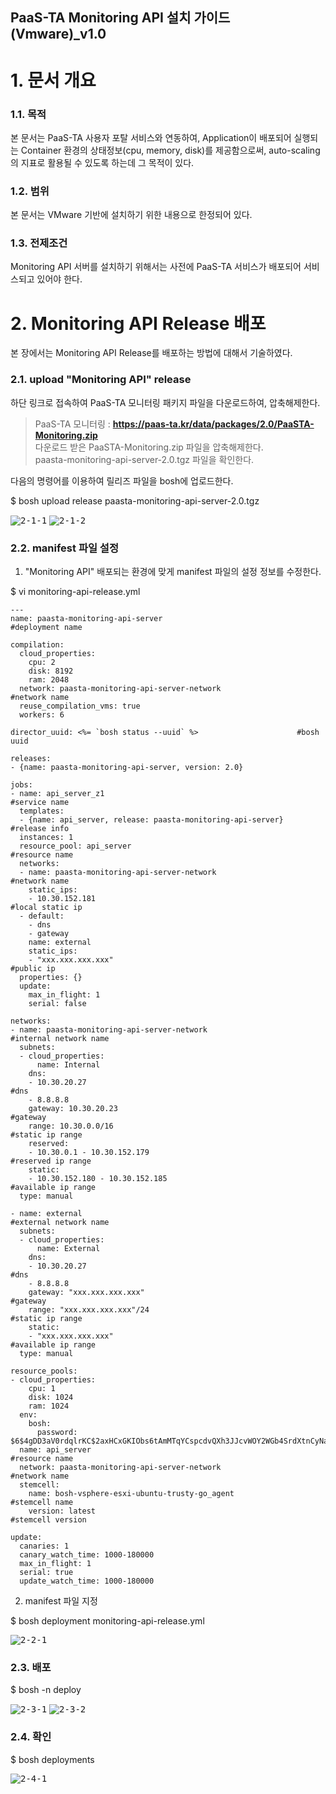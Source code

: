 ## PaaS-TA Monitoring API  설치 가이드(Vmware)_v1.0

# 1. 문서 개요



### 1.1. 목적
      
본 문서는 PaaS-TA 사용자 포탈 서비스와 연동하여, Application이 배포되어 실행되는 Container 환경의 상태정보(cpu, memory, disk)를 제공함으로써, auto-scaling의 지표로 활용될 수 있도록 하는데 그 목적이 있다.



### 1.2. 범위
      
본 문서는 VMware 기반에 설치하기 위한 내용으로 한정되어 있다.



### 1.3. 전제조건
      
Monitoring API 서버를 설치하기 위해서는 사전에 PaaS-TA 서비스가 배포되어 서비스되고 있어야 한다.



# 2.  Monitoring API Release 배포

본 장에서는 Monitoring API Release를 배포하는 방법에 대해서 기술하였다.



### 2.1.  upload "Monitoring API" release

하단 링크로 접속하여 PaaS-TA 모니터링 패키지 파일을 다운로드하여, 압축해제한다.

>PaaS-TA 모니터링 : **<https://paas-ta.kr/data/packages/2.0/PaaSTA-Monitoring.zip>** <br>
>다운로드 받은 PaaSTA-Monitoring.zip 파일을 압축해제한다. <br>
>paasta-monitoring-api-server-2.0.tgz 파일을 확인한다. <br>

다음의 명령어를 이용하여 릴리즈 파일을 bosh에 업로드한다.

$ bosh upload release paasta-monitoring-api-server-2.0.tgz

<kbd>![2-1-1]</kbd>
<kbd>![2-1-2]</kbd>



### 2.2.  manifest 파일 설정

1. "Monitoring API" 배포되는 환경에 맞게 manifest 파일의 설정 정보를 수정한다.

$ vi monitoring-api-release.yml

```
---
name: paasta-monitoring-api-server								#deployment name

compilation:
  cloud_properties:
    cpu: 2
    disk: 8192
    ram: 2048
  network: paasta-monitoring-api-server-network					#network name
  reuse_compilation_vms: true
  workers: 6
  
director_uuid: <%= `bosh status --uuid` %>						#bosh uuid

releases:
- {name: paasta-monitoring-api-server, version: 2.0}

jobs:
- name: api_server_z1													#service name
  templates:
  - {name: api_server, release: paasta-monitoring-api-server}			#release info
  instances: 1
  resource_pool: api_server												#resource name
  networks:
  - name: paasta-monitoring-api-server-network							#network name
    static_ips:
    - 10.30.152.181														#local static ip
  - default:
    - dns
    - gateway
    name: external
    static_ips:
    - "xxx.xxx.xxx.xxx"													#public ip
  properties: {}
  update:
    max_in_flight: 1
    serial: false
        
networks:
- name: paasta-monitoring-api-server-network							#internal network name
  subnets:
  - cloud_properties:
      name: Internal
    dns:
    - 10.30.20.27														#dns
    - 8.8.8.8
    gateway: 10.30.20.23												#gateway
    range: 10.30.0.0/16													#static ip range
    reserved:
    - 10.30.0.1 - 10.30.152.179											#reserved ip range
    static:
    - 10.30.152.180 - 10.30.152.185										#available ip range
  type: manual

- name: external														#external network name
  subnets:
  - cloud_properties:
      name: External
    dns:
    - 10.30.20.27														#dns
    - 8.8.8.8
    gateway: "xxx.xxx.xxx.xxx"											#gateway
    range: "xxx.xxx.xxx.xxx"/24											#static ip range
    static:
    - "xxx.xxx.xxx.xxx"													#available ip range
  type: manual

resource_pools:
- cloud_properties:
    cpu: 1
    disk: 1024
    ram: 1024
  env:
    bosh:
      password: $6$4gDD3aV0rdqlrKC$2axHCxGKIObs6tAmMTqYCspcdvQXh3JJcvWOY2WGb4SrdXtnCyNaWlrf3WEqvYR2MYizEGp3kMmbpwBC6jsHt0
  name: api_server														#resource name
  network: paasta-monitoring-api-server-network							#network name
  stemcell:
    name: bosh-vsphere-esxi-ubuntu-trusty-go_agent						#stemcell name
    version: latest														#stemcell version

update:
  canaries: 1
  canary_watch_time: 1000-180000
  max_in_flight: 1
  serial: true
  update_watch_time: 1000-180000
```

2. manifest 파일 지정

$ bosh deployment monitoring-api-release.yml

<kbd>![2-2-1]</kbd>



### 2.3.  배포

$ bosh -n deploy 

<kbd>![2-3-1]</kbd>
<kbd>![2-3-2]</kbd>



### 2.4.  확인

$ bosh deployments 

<kbd>![2-4-1]</kbd>


[2-1-1]:images/monitoring-api/2-1-1.png
[2-1-2]:images/monitoring-api/2-1-2.png
[2-2-1]:images/monitoring-api/2-2-1.png
[2-3-1]:images/monitoring-api/2-3-1.png
[2-3-2]:images/monitoring-api/2-3-2.png
[2-4-1]:images/monitoring-api/2-4-1.png
